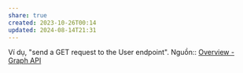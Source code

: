 ```yaml
---
share: true
created: 2023-10-26T00:14
updated: 2024-08-14T21:31
---
```

Ví dụ, "send a GET request to the User endpoint".
Nguồn:: [Overview - Graph API](https://developers.facebook.com/docs/graph-api/overview) 
